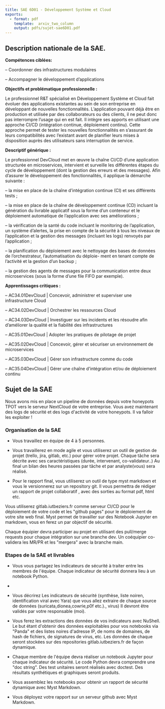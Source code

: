 ```yaml
---
title: SAE 6D01 - Développement Système et Cloud
exports:
  - format: pdf
    template:  arxiv_two_column
    output: pdfs/sujet-sae6D01.pdf
---
```

## Description nationale de la SAE.

**Compétences ciblées:**

– Coordonner des infrastructures modulaires

– Accompagner le développement d’applications

**Objectifs et problématique professionnelle :**

Le professionnel R&T spécialisé en Développement Système et Cloud fait évoluer des applications existantes au sein de
son entreprise en développant de nouvelles fonctionnalités. L’application pouvant déjà être en production et utilisée par des
collaborateurs ou des clients, il ne peut donc pas interrompre l’usage qui en est fait. Il intègre ses apports en utilisant une
approche CI/CD (intégration continue, déploiement continu). Cette approche permet de tester les nouvelles fonctionnalités
en s’assurant de leurs compatibilités avec l’existant avant de planifier leurs mises à disposition auprès des utilisateurs sans
interruption de service.

**Descriptif générique :**

Le professionnel DevCloud met en œuvre la chaîne CI/CD d’une application structurée en microservices, intervient et surveille
les différentes étapes du cycle de développement (dont la gestion des erreurs et des messages). Afin d’assurer le développement des fonctionnalités, il applique la démarche suivante :

– la mise en place de la chaîne d’intégration continue (CI) et ses différents tests ;

– la mise en place de la chaîne de développement continue (CD) incluant la génération du livrable applicatif sous la forme
d’un conteneur et le déploiement automatique de l’application avec ses améliorations ;

– la vérification de la santé du code incluant le monitoring de l’application, un système d’alertes, la prise en compte de la
sécurité à tous les niveaux de l’application et la gestion des messages (incluant les logs) renvoyés par l’application ;

– la planification du déploiement avec le nettoyage des bases de données de l’orchestrateur, l’automatisation du déploie-
ment en tenant compte de l’activité et la gestion d’un backup ;

– la gestion des agents de messages pour la communication entre deux microservices (sous la forme d’une file FIFO par
exemple).

**Apprentissages critiques :**

– AC34.01DevCloud | Concevoir, administrer et superviser une infrastructure Cloud

– AC34.02DevCloud | Orchestrer les ressources Cloud

– AC34.03DevCloud | Investiguer sur les incidents et les résoudre afin d’améliorer la qualité et la fiabilité des infrastructures

– AC35.01DevCloud | Adopter les pratiques de pilotage de projet

– AC35.02DevCloud | Concevoir, gérer et sécuriser un environnement de microservices

– AC35.03DevCloud | Gérer son infrastructure comme du code

– AC35.04DevCloud | Gérer une chaîne d’intégration et/ou de déploiement continu


## Sujet de la SAE


Nous avons mis en place un pipeline de données depuis votre honeypots TPOT vers le serveur NextCloud de votre entreprise. Vous avez maintenant des logs de sécurité et des logs d'activité de votre honeypots. Il va falloir les exploiter !

### Organisation de la SAE

- Vous travaillez en équipe de 4 à 5 personnes. 
- Vous travaillerez en mode agile et vous utiliserez un outil de gestion de projet (trello, jira, gitlab, etc.) pour gérer votre projet.
Chaque tâche sera décrite avec ses caractéristiques (durée, intervenant, co-validateur..)
Au final un bilan des heures passées par tâche et par analyste(vous) sera réalisé.

- Pour le rapport final, vous utiliserez un outil de type myst markdown et vous le versionnerez sur un repository git.
Il vous permettra de rédiger un rapport de projet collaboratif , avec des sorties au format pdf, html etc.

Vous utiliserez gitlab.iutbeziers.fr comme serveur CI/CD pour le déploiement de votre code et les "github pages" pour le déploiement de votre site web final. Myst permet de travailler sur des Notebook Jupyter en markdown, vous en ferez un par objectif de sécurité.

Chaque équipier devra participer au projet en utilisant des pull/merge requests pour chaque intégration sur une branche dev. 
Un coéquipier co-validera les MR/PR et les "mergera" avec la branche main. 

### Etapes de la SAE et livrables

- Vous vous partagez les indicateurs de sécurité à traiter entre les membres de l'équipe. Chaque indicateur de sécurité donnera lieu à un notebook Python.
- 
- Vous décrirez Les indicateurs de sécurité (synthèse, liste noiren, identification viral avec Yara)  que vous allez extraire de chaque source de données (suricata,dionea,cowrie,p0f etc.)., virus)
Il devront être validés par votre responsable (moi). 

- Vous ferez les extractions des données de vos indicateurs avec NuShell. Le but étant d'obtenir des données exploitables  pour vos notebooks via "Panda" et des listes noires d'adresse IP, de noms de domaines, de hash de fichiers, de signatures de virus, etc. Les données de chaque seront stockées sur des repositories gitlab.iutbeziers.fr de façon dynamique.

- Chaque membre de l'équipe devra réaliser un notebook Jupyter pour chaque indicateur de sécurité. Le code Python devra comprendre une "doc string". Des test unitaires seront réalisés avec doctest. Des résultats synthétiques et graphiques seront produits.

- Vous assemblez les notebooks pour obtenir un rapport de sécurité dynamique avec Myst Markdown.  

- Vous déployez votre rapport sur un serveur github avec Myst Markdown.


